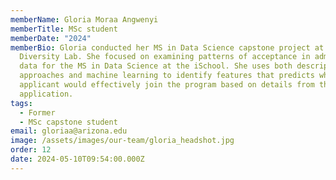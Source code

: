 ```yaml
---
memberName: Gloria Moraa Angwenyi
memberTitle: MSc student
memberDate: "2024"
memberBio: Gloria conducted her MS in Data Science capstone project at the Data
  Diversity Lab. She focused on examining patterns of acceptance in admissions
  data for the MS in Data Science at the iSchool. She uses both descriptive
  approaches and machine learning to identify features that predicts whether an
  applicant would effectively join the program based on details from the
  application.
tags:
  - Former
  - MSc capstone student
email: gloriaa@arizona.edu
image: /assets/images/our-team/gloria_headshot.jpg
order: 12
date: 2024-05-10T09:54:00.000Z
---
```

